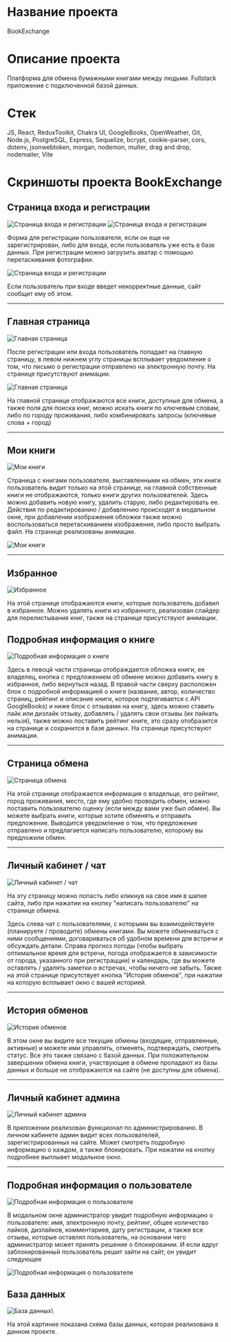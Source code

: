 # Название проекта

BookExchange

# Описание проекта

Платформа для обмена бумажными книгами между людьми. Fullstack приложение с подключенной базой данных.

# Стек

JS, React, ReduxToolkit, Chakra UI, GoogleBooks, OpenWeather, Git, Node.js, PostgreSQL, Express, Sequelize, bcrypt, cookie-parser, cors, dotenv, jsonwebtoken, morgan, nodemon, multer, drag and drop, nodemailer, Vite

# Скриншоты проекта BookExchange

## Страница входа и регистрации

![Страница входа и регистрации](images/Screenshot%202024-08-07%20133201.png)
![Страница входа и регистрации](images/Screenshot%202024-08-07%20133210.png)

Форма для регистрации пользователя, если он еще не зарегистрирован, либо для входа, если пользователь уже есть в базе данных. При регистрации можно загрузить аватар с помощью перетаскивания фотографии.

![Страница входа и регистрации](images/Screenshot%202024-08-07%20133447.png)

Если пользователь при входе введет некорректные данные, сайт сообщит ему об этом.

---

## Главная страница

![Главная страница](./images/Screenshot%202024-08-07%20133254.png)

После регистрации или входа пользователь попадает на главную страницу, в левом нижнем углу страницы всплывает уведомление о том, что письмо о регистрации отправлено на электронную почту. На странице присутствуют анимации.

![Главная страница](./images/Screenshot%202024-08-07%20135250.png)

На главной странице отображаются все книги, доступные для обмена, а также поля для поиска книг, можно искать книги по ключевым словам, либо по городу проживания, либо комбинировать запросы (ключевые слова + город)

---

## Мои книги

![Мои книги](images/Screenshot%202024-08-07%20133521.png)

Страница с книгами пользователя, выставленными на обмен, эти книги пользователь видит только на этой странице, на главной собственные книги не отображаются, только книги других пользователей. Здесь можно добавить новую книгу, удалить старую, либо редактировать ее. Действия по редактированию / добавлению происходят в модальном окне, при добавлении изображения обложки также можно воспользоваться перетаскиванием изображения, либо просто выбрать файл. На странице реализованы анимации.

![Мои книги](images/Screenshot%202024-08-07%20133535.png)

---

## Избранное

![Избранное](images/Screenshot%202024-08-07%20133603.png)

На этой странице отображаются книги, которые пользователь добавил в избранное. Можно удалять книги из избранного, реализован слайдер для перелистывания книг, также на странице присутствуют анимации.


## Подробная информация о книге

![Подробная информация о книге](images/Screenshot%202024-08-07%20133624.png)

Здесь в левоцй части страницы отображдается обложка книги, ее владелец, кнопка с предложением об обмене можно добавить книгу в избранное, либо вернуться назад. В правой части сверху расположен блок с подробной информацией о книге (название, автор, количество страниц, рейтинг и описание книги, которое подтягивается с API GoogleBooks) и ниже блок с отзывами на книгу, здесь можно ставить лайк или дизлайк отзыву, добавлять / удалять свои отзывы (их лайкать нельзя), также можно поставить рейтинг книге, это сразу отобразится на странице и сохранится в базе данных. На странице присутствуют анимации.

---

## Страница обмена

![Страница обмена](images/Screenshot%202024-08-07%20133638.png)

На этой странице отображается информация о владельце, его рейтинг, город проживания, место, где ему удобно проводить обмен, можно поставить пользователю оценку (если между вами уже был обмен). Вы можете выбрать книги, которые хотите обменять и отправить предложение. Выводится уведомление о том, что предложение отправлено и предлагается написать пользователю, которому вы предложили обмен.

---

## Личный кабинет / чат

![Личный кабинет / чат](images/Screenshot%202024-08-07%20133656.png)

На эту страницу можно попасть либо кликнув на свое имя в шапке сайта, либо при нажатии на кнопку "написать пользователю" на странице обмена. 

Здесь слева чат с пользователями, с которыми вы взаимодействуете (планируете / проводите) обмены книгами. Вы можете обмениваться с ними сообщениями, договариваться об удобном времени для встречи и обсуждать детали. Справа прогноз погоды (чтобы выбрать оптимальное время для встречи, погода отображается в зависимости от города, указанного при регистрацции)  и календарь, где вы можете оставлять / удалять заметки о встречах, чтобы ничего не забыть. Также на этой странице присутствует кнопка "История обменов", при нажатии на которую всплывает окно с вашей историей.

---

## История обменов

![История обменов](images/Screenshot%202024-08-07%20133708.png)

В этом окне вы видите все текущие обмены (входящие, отправленные, активные) и можете ими управлять, отменять, подтверждать, смотреть статус. Все это также связано с базой данных. При положительном завершении обмена книги, участвующие в обмене пропадают из базы данных и больше не отображаются на сайте (не доступны для обмена).

---

## Личный кабинет админа

![Личный кабинет админа](images/Screenshot%202024-08-07%20134736.png)

В приложении реализован функционал по администрированию. В личном кабинете админ видит всех пользователей, зарегистрированных на сайте. Может смотреть подробную информацию о каждом, а также блокировать. При нажатии на кнопку подробнее выплывет модальное окно.

---

## Подробная информация о пользователе
![Подробная информация о пользователе](images/Screenshot%202024-08-07%20134736.png)

В модальном окне администратор увидит подробную информацию о пользователе: имя, электронную почту, рейтинг, общее количество лайков, дизлайков, комментариев, дату регистрации, а также все отзывы, которые оставлял пользователь, на основании чего администратор может принять решение о блокировании. И если вдруг заблокированный пользователь решит зайти на сайт, он увидит следующее

![Подробная информация о пользователе](images/Screenshot%202024-08-07%20134821.png)

## База данных
![База данных](images/Screenshot%202024-07-17%20155409.png)\

На этой картинке показана схема базы данных, которая реализована в данном проекте.
